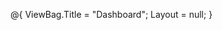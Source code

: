 @{
	ViewBag.Title = "Dashboard";
	Layout = null;
}

<!DOCTYPE html>
<html lang="en">
<head>
	<meta charset="utf-8" />
	<title>TSM Khopoli TubeMill Dashboard</title>
	<link rel="stylesheet" href="/css/Dashboard.css" />
	<link rel="stylesheet" href="~/lib/bootstrap/dist/css/bootstrap.min.css" />
	<style>
		/* Example CSS – adjust or move to your Dashboard.css as needed */
		.charts-container {
			margin-top: 20px;
		}

		.chart-container {
			margin-bottom: 30px;
		}

		.date-filter {
			margin-bottom: 20px;
		}

		table {
			width: 100%;
			border-collapse: collapse;
			margin-top: 20px;
		}

		table, th, td {
			border: 1px solid #ddd;
		}

		th, td {
			padding: 8px;
			text-align: center;
		}

		.ErrorIndicator {
			display: inline-block;
		}
	</style>
</head>
<body>
	<div class="container">
		<!-- Table Selection and Filters -->
		<div class="date-filter">
			<button type="button" id="logoutBtn" class="btn btn-warning shadow-sm top-right-button fw-bold" onclick="redirectToLoginPage()">Log Out</button>
			<button type="button" class="btn btn-primary shadow-sm top-right-button-2 fw-bold" onclick="redirectToPage()">Go To TubeMill Dashboard Page</button>

			<div>
				<label for="tableSelect">Select TubeMill :</label>
				<select id="tableSelect" name="tableName">
					<option value="TubeMill1">TubeMill1</option>
					<option value="TubeMill2">TubeMill2</option>
					<option value="TubeMill3" selected>TubeMill3</option>
					<option value="TubeMill4">TubeMill4</option>
					<option value="TubeMill7">TubeMill7</option>
				</select>
			</div>

			<div class="filter-group" style="margin-top: 10px;">
				<label for="selectedDate">Select Date:</label>
				<input type="date" id="selectedDate" name="selectedDate" />
				<label for="shiftSelect">Select Shift:</label>
				<select id="shiftSelect" name="shiftSelect">
					<option value="all">All_Shifts</option>
					<option value="A">A_Shift</option>
					<option value="B">B_Shift</option>
					<option value="C">C_Shift</option>
				</select>
				<button id="filterButton" class="btn btn-success">Show Data</button>
			</div>
		</div>

		<!-- Status Indicators -->
		<div style="display: flex; align-items: center; gap: 10px;">
			<div class="ErrorIndicator" style="width: 20px; height: 20px; background-color: red; border-radius: 50%;"></div>
			<span>Red circle indicates parameters cause for defect</span>
			<div class="ErrorIndicator" style="width: 20px; height: 20px; background-color: green; border-radius: 50%;"></div>
			<span>Green circle indicates no defect</span>
		</div>

		<!-- Loading Modal (optional) -->
		<div class="modal fade" id="progressModal" tabindex="-1" aria-hidden="true">
			<div class="modal-dialog modal-dialog-centered">
				<div class="modal-content text-center p-4">
					<h5>Loading...</h5>
					<div class="spinner-border text-primary" role="status" style="width: 5rem; height: 5rem;">
						<span class="visually-hidden">Loading...</span>
					</div>
				</div>
			</div>
		</div>

		<!-- Charts Container -->
		<div class="charts-container">
			<!-- First Row -->
			<div class="charts-row row">
				<div class="col-md-6 chart-container">
					<div style="display:flex; align-items:center; gap:10px;">
						<h3>Power</h3>
						<div class="ErrorIndicator power" data-value=""></div>
					</div>
					<canvas id="powerChart"></canvas>
				</div>
				<div class="col-md-6 chart-container">
					<div style="display:flex; align-items:center; gap:10px;">
						<h3>Frequency</h3>
						<div class="ErrorIndicator freq" data-value=""></div>
					</div>
					<canvas id="frequencyChart"></canvas>
				</div>
			</div>
			<!-- Second Row -->
			<div class="charts-row row">
				<div class="col-md-6 chart-container">
					<div style="display:flex; align-items:center; gap:10px;">
						<h3>Speed</h3>
						<div class="ErrorIndicator speed" data-value=""></div>
					</div>
					<canvas id="speedChart"></canvas>
				</div>
				<div class="col-md-6 chart-container">
					<div style="display:flex; align-items:center; gap:10px;">
						<h3>Voltage and Current</h3>
						<div class="ErrorIndicator voltage" data-value=""></div>
						<div class="ErrorIndicator current" data-value=""></div>
					</div>
					<canvas id="voltageCurrentChart"></canvas>
				</div>
			</div>
		</div>

		<!-- Input Panel -->
		<form asp-action="SaveTubeInput" method="post" style="margin-top:30px;">
			<div class="d-flex flex-wrap gap-2">
				<div class="form-group">
					<label for="inputDateTime">Date and Time:</label>
					<input type="datetime-local" id="inputDateTime" name="CreatedOn" required class="form-control" />
				</div>
				<div class="form-group">
					<label for="od">OD:</label>
					<input type="text" id="od" name="OD" placeholder="OD" required class="form-control" />
				</div>
				<div class="form-group">
					<label for="thickness">Thickness:</label>
					<input type="text" id="thickness" name="Thickness" placeholder="Thickness" required class="form-control" />
				</div>
				<div class="form-group">
					<label for="grade">Grade:</label>
					<input type="text" id="grade" name="Grade" placeholder="Grade" required class="form-control" />
				</div>
				<div class="form-group">
					<label for="customer">Customer:</label>
					<input type="text" id="customer" name="Customer" placeholder="Customer" required class="form-control" />
				</div>
				<div class="form-group">
					<label for="MillNo">MillNo:</label>
					<input type="text" id="MillNo" name="MillNo" placeholder="MillNo" required class="form-control" />
				</div>
			</div>
			<div class="mt-3 text-center">
				<button type="submit" id="submitButton" class="btn btn-primary">Submit</button>
			</div>
		</form>

		<!-- Detail View Table -->
		<h3>Detail View</h3>
		<table>
			<thead>
				<tr>
					<th>Timestamp</th>
					<th>Voltage (%)</th>
					<th>Current (%)</th>
					<th>Power (kW)</th>
					<th>Frequency (kHz)</th>
					<th>Speed (mpm)</th>
					<th>OD</th>
					<th>Grade</th>
					<th>MillNo</th>
					<th>Error</th>
				</tr>
			</thead>
			<tbody id="dataTableBody">
				<!-- Data rows will be appended here dynamically -->
			</tbody>
		</table>
	</div>

	<!-- Scripts -->
	<script src="https://cdn.jsdelivr.net/npm/chart.js"></script>
	<script src="https://cdn.jsdelivr.net/npm/moment"></script>
	<script src="https://cdn.jsdelivr.net/npm/chartjs-adapter-moment"></script>
	<!-- Filter button event binding and fetchFilteredData function -->
	<script>
		// Global chart variables
		let powerChart, frequencyChart, speedChart, voltageCurrentChart;

		// Function to update charts using the fetched data
		function updateCharts(data) {
			console.log("updateCharts() called with data:", data);
			const timestamps = data.map(item => item.timestamp);
			const powerData = data.map(item => item.actual_kW);
			const frequencyData = data.map(item => item.actual_Frequency);
			const currentData = data.map(item => item.current_Percentage);
			const voltageData = data.map(item => item.voltage_Percentage);
			const speedData = data.map(item => item.lineSpeed);

			if (!powerChart) {
				// Create new charts if not already created
				powerChart = new Chart(document.getElementById('powerChart').getContext('2d'), {
					type: 'line',
					data: {
						labels: timestamps,
						datasets: [{
							label: 'Power',
							data: powerData,
							borderColor: 'orange',
							borderWidth: 1,
							fill: false
						}]
					},
					options: {
						responsive: true,
						scales: {
							x: {
								type: 'time',
								time: { unit: 'minute', displayFormats: { minute: 'HH:mm:ss' } },
								title: { display: true, text: 'Time' }
							},
							y: { beginAtZero: true, title: { display: true, text: 'Power (kW)' } }
						}
					}
				});
				// Create the other charts similarly...
				frequencyChart = new Chart(document.getElementById('frequencyChart').getContext('2d'), {
					type: 'line',
					data: {
						labels: timestamps,
						datasets: [{
							label: 'Frequency',
							data: frequencyData,
							borderColor: 'blue',
							borderWidth: 1,
							fill: false
						}]
					},
					options: {
						responsive: true,
						scales: {
							x: {
								type: 'time',
								time: { unit: 'minute', displayFormats: { minute: 'HH:mm:ss' } },
								title: { display: true, text: 'Time' }
							},
							y: { beginAtZero: true, title: { display: true, text: 'Frequency (kHz)' } }
						}
					}
				});
				speedChart = new Chart(document.getElementById('speedChart').getContext('2d'), {
					type: 'line',
					data: {
						labels: timestamps,
						datasets: [{
							label: 'Speed',
							data: speedData,
							borderColor: 'red',
							borderWidth: 1,
							fill: false
						}]
					},
					options: {
						responsive: true,
						scales: {
							x: {
								type: 'time',
								time: { unit: 'minute', displayFormats: { minute: 'HH:mm:ss' } },
								title: { display: true, text: 'Time' }
							},
							y: { beginAtZero: true, title: { display: true, text: 'Speed (mpm)' } }
						}
					}
				});
				voltageCurrentChart = new Chart(document.getElementById('voltageCurrentChart').getContext('2d'), {
					type: 'line',
					data: {
						labels: timestamps,
						datasets: [
							{
								label: 'Voltage',
								data: voltageData,
								borderColor: 'purple',
								borderWidth: 1,
								fill: false
							},
							{
								label: 'Current',
								data: currentData,
								borderColor: 'green',
								borderWidth: 1,
								fill: false
							}
						]
					},
					options: {
						responsive: true,
						scales: {
							x: {
								type: 'time',
								time: { unit: 'minute', displayFormats: { minute: 'HH:mm:ss' } },
								title: { display: true, text: 'Time' }
							},
							y: { beginAtZero: true, title: { display: true, text: 'Value' } }
						}
					}
				});
			} else {
				// Update existing charts
				powerChart.data.labels = timestamps;
				powerChart.data.datasets[0].data = powerData;
				powerChart.update();

				frequencyChart.data.labels = timestamps;
				frequencyChart.data.datasets[0].data = frequencyData;
				frequencyChart.update();

				speedChart.data.labels = timestamps;
				speedChart.data.datasets[0].data = speedData;
				speedChart.update();

				voltageCurrentChart.data.labels = timestamps;
				voltageCurrentChart.data.datasets[0].data = voltageData;
				voltageCurrentChart.data.datasets[1].data = currentData;
				voltageCurrentChart.update();
			}
		}

		// Function to update the detail table with the fetched data
		function updateDetailTable(data) {
			const tableBody = document.getElementById('dataTableBody');
			tableBody.innerHTML = "";
			data.forEach(item => {
				const d = new Date(item.timestamp);
				const formattedTimestamp =
					String(d.getDate()).padStart(2, '0') + "-" +
					String(d.getMonth() + 1).padStart(2, '0') + "-" +
					d.getFullYear() + " " +
					String(d.getHours()).padStart(2, '0') + ":" +
					String(d.getMinutes()).padStart(2, '0') + ":" +
					String(d.getSeconds()).padStart(2, '0');

				const row = `<tr class="DS">
								<td>${formattedTimestamp}</td>
								<td>${Math.round(item.voltage_Percentage || 0)}</td>
								<td>${Math.round(item.current_Percentage || 0)}</td>
								<td>${Math.round(item.actual_kW || 0)}</td>
								<td>${Math.round(item.actual_Frequency || 0)}</td>
								<td>${Math.round(item.lineSpeed || 0)}</td>
								<td>${item.od || ''}</td>
								<td>${item.grade || ''}</td>
								<td class="DS-error" data-value="${item.alarm || ''}">${item.mill || ''}</td>
								<td data-value="${item.erroneous_Parameter || ''}">${item.erroneous_Parameter || ''}</td>
							</tr>`;
				tableBody.innerHTML += row;
			});
			updateErrorIndicators();
		}

		// Function to update error indicators based on table values
		function updateErrorIndicators() {
			const errorElements = document.querySelectorAll('.DS-error');
			errorElements.forEach(el => {
				const val = el.getAttribute('data-value') || "";
				if (val === "1" || val.toLowerCase() === "power") {
					el.style.color = 'red';
				} else {
					el.style.color = 'green';
				}
			});
							   }

		// Main function: fetch filtered data and update charts and table
		function fetchFilteredData() {
			const selectedDate = document.getElementById('selectedDate').value;
			const selectedShift = document.getElementById('shiftSelect').value;
			const selectedMill = document.getElementById('tableSelect').value;

			if (!selectedDate || !selectedShift || !selectedMill) {
				alert('Please select a date, shift, and mill');
				return;
			}

			console.log("Fetching data for:", selectedDate, selectedShift, selectedMill);
			fetch(`/Dashboard/GetFilteredData?selectedDate=${selectedDate}&selectedShift=${selectedShift}&selectedMill=${selectedMill}`)
				.then(response => response.json())
				.then(data => {
					console.log("Data received:", data);
					if (!data || data.length === 0) {
						alert('No data available for the selected criteria');
						return;
					}
				
					updateDetailTable(data);
				})
				.catch(error => console.error('Error fetching data:', error));
		}
		function fetchChartData() {
			const selectedDate = document.getElementById('selectedDate').value;
			const selectedShift = document.getElementById('shiftSelect').value;
			const selectedMill = document.getElementById('tableSelect').value;

			if (!selectedDate || !selectedShift || !selectedMill) {
				alert('Please select a date, shift, and mill');
				return;
			}

			console.log("Fetching data for:", selectedDate, selectedShift, selectedMill);
			fetch(`/Dashboard/GetChartData?selectedDate=${selectedDate}&selectedShift=${selectedShift}&selectedMill=${selectedMill}`)
				.then(response => response.json())
				.then(data => {
					console.log("Data received:", data);
					if (!data || data.length === 0) {
						alert('No data available for the selected criteria');
						return;
					}

					updateCharts(data;
				})
				.catch(error => console.error('Error fetching data:', error));
		}
		// Redirection helper functions
		function redirectToPage() {
			window.location.href = "/Home/TubeMillDashboard";
		}
		function redirectToLoginPage() {
			window.location.href = "/Home/Login";
		}

		// Initialization: set default date, shift and fetch initial data
		function initializePage() {
			const today = new Date().toISOString().slice(0, 10);
			document.getElementById('selectedDate').value = today;
			document.getElementById('shiftSelect').value = 'all';
			fetchFilteredData();
			fetchChartData();
		}

		// Bind event handler for filter button
		document.getElementById('filterButton').addEventListener('click', (e) => {
			e.preventDefault();
			console.log("Filter button clicked");
			fetchFilteredData();
			fetchChartData();
		});

		window.addEventListener('load', initializePage);

		// Optional: Auto-refresh page every 2 minutes
		setInterval(() => {
			location.reload();
		}, 120000);
	</script>
</body>
</html>
